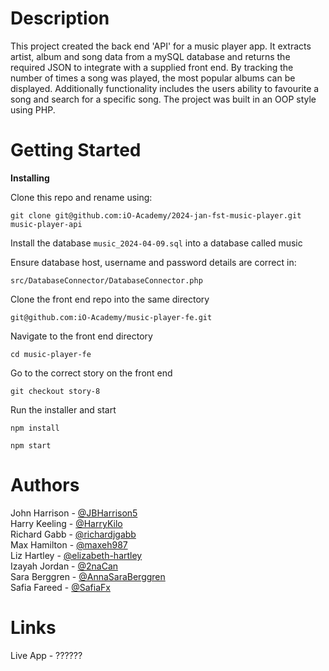 # Description

This project created the back end 'API' for a music player app. It extracts artist, album and song data from a mySQL database and returns the required JSON to integrate with a supplied front end.
By tracking the number of times a song was played, the most popular albums can be displayed. Additionally functionality includes the users ability to favourite a song and search for a specific song.
The project was built in an OOP style using PHP.

# Getting Started

**Installing**

Clone this repo and rename using:

```
git clone git@github.com:iO-Academy/2024-jan-fst-music-player.git music-player-api
```

Install the database ```music_2024-04-09.sql``` into a database called music

Ensure database host, username and password details are correct in:

```
src/DatabaseConnector/DatabaseConnector.php
```

Clone the front end repo into the same directory

```
git@github.com:iO-Academy/music-player-fe.git
```

Navigate to the front end directory

```
cd music-player-fe
```

Go to the correct story on the front end

```
git checkout story-8
```

Run the installer and start
```
npm install
```
```
npm start
```

# Authors

John Harrison - [@JBHarrison5](https://github.com/JBHarrison5)  
Harry Keeling - [@HarryKilo](https://github.com/HarryKilo)   
Richard Gabb - [@richardjgabb](https://github.com/richardjgabb)  
Max Hamilton - [@maxeh987](https://github.com/maxeh987)  
Liz Hartley - [@elizabeth-hartley](https://github.com/elizabeth-hartley)  
Izayah Jordan - [@2naCan](https://github.com/2naCan)  
Sara Berggren - [@AnnaSaraBerggren](https://github.com/AnnaSaraBerggren)  
Safia Fareed - [@SafiaFx](https://github.com/SafiaFx)  

# Links
Live App - ??????
